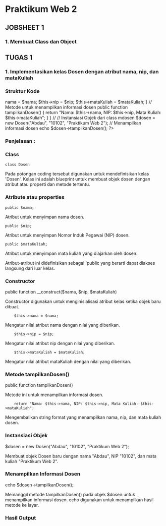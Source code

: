 # Praktikum Web 2


## JOBSHEET 1 
### 1. Membuat Class dan Object 

## TUGAS 1
### 1. Implementasikan kelas Dosen dengan atribut nama, nip, dan mataKuliah

### Struktur Kode

<?php 
// Mendefinisikan class dosen
class Dosen {
    public $nama;
    public $nip;
    public $mataKuliah;

    // Constructor untuk menginisialisasi atribut
    public function __construct($nama, $nip, $mataKuliah) {
        $this->nama = $nama;
        $this->nip = $nip;
        $this->mataKuliah = $mataKuliah;
    }

    // Metode untuk menampilkan informasi dosen
    public function tampilkanDosen() {
        return "Nama: $this->nama, NIP: $this->nip, Mata Kuliah: $this->mataKuliah";
    }
}

// // Instansiasi Objek dari class mdosen
$dosen = new Dosen("Abdau", "10102", "Praktikum Web 2");

// Menampilkan informasi dosen
echo $dosen->tampilkanDosen();
?>

### Penjelasan : 
### Class

    class Dosen
    
Pada potongan coding tersebut digunakan untuk mendefinisikan kelas 'Dosen'. Kelas ini adalah blueprint untuk membuat objek dosen dengan atribut atau properti dan metode tertentu.

### Atribute atau properties

    public $nama;
    
Atribut untuk menyimpan nama dosen.

    public $nip;

Atribut untuk menyimpan Nomor Induk Pegawai (NIP) dosen.
    
    public $mataKuliah;

Atribut untuk menyimpan mata kuliah yang diajarkan oleh dosen.

Atribut-atribut ini didefinisikan sebagai 'public yang berarti dapat diakses langsung dari luar kelas.

### Constructor

public function __construct($nama, $nip, $mataKuliah) 

Constructor digunakan untuk menginisialisasi atribut kelas ketika objek baru dibuat.

        $this->nama = $nama;

Mengatur nilai atribut nama dengan nilai yang diberikan.

        $this->nip = $nip;

Mengatur nilai atribut nip dengan nilai yang diberikan.

        $this->mataKuliah = $mataKuliah;

Mengatur nilai atribut mataKuliah dengan nilai yang diberikan.

### Metode tampilkanDosen() 

public function tampilkanDosen() 

Metode ini untuk menampilkan informasi dosen.

        return "Nama: $this->nama, NIP: $this->nip, Mata Kuliah: $this->mataKuliah";

Mengembalikan string format yang menampilkan nama, nip, dan mata kuliah dosen.

### Instansiasi Objek

$dosen = new Dosen("Abdau", "10102", "Praktikum Web 2");

Membuat objek Dosen baru dengan nama "Abdau", NIP "10102", dan mata kuliah "Praktikum Web 2".

### Menampilkan Informasi Dosen 

echo $dosen->tampilkanDosen();

Memanggil metode tampilkanDosen() pada objek $dosen untuk menampilkan informasi dosen. echo digunakan untuk menampilkan hasil metode ke layar.


### Hasil Output 










